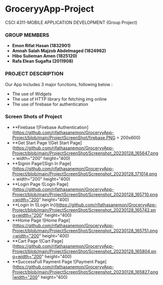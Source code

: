 # GroceryyApp-Project
CSCI 4311-MOBILE APPLICATION DEVELOPMENT (Group Project)

### GROUP MEMBERS
- **Emon Rifat Hasan     			(1832901)**
- **Amnah Salah Majzob Abdelmaged       (1824962)**
- **Hibo Sulieman Amen       (1825120)**
- **Rafa Elean Sugafta        (2011908)**


### PROJECT DESCRIPTION

Our App Includes 3 major functions, following below :
- The use of Widgets
- The use of HTTP library for fetching img online
- The use of firebase for authentication

### Screen Shots of Project

- **Firebase ![Firebase Authentication](https://github.com/rifathasanemon/GroceryyApp-Project/blob/main/ProjectScreenShot/firebase.PNG = 200x600)
- **Get Start Page ![Get Start Page](https://github.com/rifathasanemon/GroceryyApp-Project/blob/main/ProjectScreenShot/Screenshot_20230128_165647.png = width="200" height="400)
- **Signin Page![Sign In Page](https://github.com/rifathasanemon/GroceryyApp-Project/blob/main/ProjectScreenShot/Screenshot_20230128_171014.png = width="200" height="400)
- **Login Page ![Login Page](https://github.com/rifathasanemon/GroceryyApp-Project/blob/main/ProjectScreenShot/Screenshot_20230128_165710.png=width="200" height="400)
- **Login In ![Login In](https://github.com/rifathasanemon/GroceryyApp-Project/blob/main/ProjectScreenShot/Screenshot_20230128_165742.png=width="200" height="400)
- **Home Page ![Home Page](https://github.com/rifathasanemon/GroceryyApp-Project/blob/main/ProjectScreenShot/Screenshot_20230128_165751.png=width="200" height="400)
- **Cart Page ![Cart Page](https://github.com/rifathasanemon/GroceryyApp-Project/blob/main/ProjectScreenShot/Screenshot_20230128_165804.png=width="200" height="400)
- **SuccessFull Payment Page ![Payment Page](https://github.com/rifathasanemon/GroceryyApp-Project/blob/main/ProjectScreenShot/Screenshot_20230128_165827.png|width="200" height="400)
